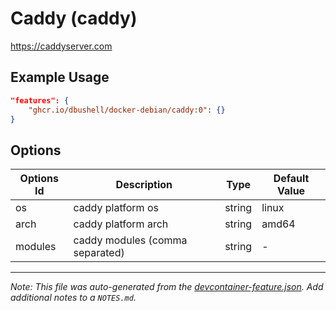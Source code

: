 
# Caddy (caddy)

https://caddyserver.com

## Example Usage

```json
"features": {
    "ghcr.io/dbushell/docker-debian/caddy:0": {}
}
```

## Options

| Options Id | Description | Type | Default Value |
|-----|-----|-----|-----|
| os | caddy platform os | string | linux |
| arch | caddy platform arch | string | amd64 |
| modules | caddy modules (comma separated) | string | - |



---

_Note: This file was auto-generated from the [devcontainer-feature.json](https://github.com/dbushell/docker-debian/blob/main/devcontainer/features/caddy/devcontainer-feature.json).  Add additional notes to a `NOTES.md`._
